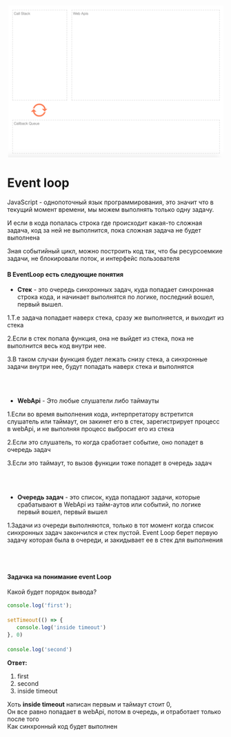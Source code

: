 <a href="http://latentflip.com/loupe/?code=JC5vbignYnV0dG9uJywgJ2NsaWNrJywgZnVuY3Rpb24gb25DbGljaygpIHsKICAgIHNldFRpbWVvdXQoZnVuY3Rpb24gdGltZXIoKSB7CiAgICAgICAgY29uc29sZS5sb2coJ1lvdSBjbGlja2VkIHRoZSBidXR0b24hJyk7ICAgIAogICAgfSwgMjAwMCk7Cn0pOwoKY29uc29sZS5sb2coIkhpISIpOwoKc2V0VGltZW91dChmdW5jdGlvbiB0aW1lb3V0KCkgewogICAgY29uc29sZS5sb2coIkNsaWNrIHRoZSBidXR0b24hIik7Cn0sIDUwMDApOwoKY29uc29sZS5sb2coIldlbGNvbWUgdG8gbG91cGUuIik7!!!PGJ1dHRvbj5DbGljayBtZSE8L2J1dHRvbj4%3D">
  <p align="center" style="text-align:center">
      <img src="./img/illustration.png" alt="illustration" width="500"/>
  </p>
</a>

# Event loop

JavaScript - однопоточный язык программирования, это значит что в текущий момент времени, мы можем выполнять только одну задачу.

И если в кода попалась строка где происходит какая-то сложная задача, код за ней не выполнится, пока сложная задача не будет выполнена

Зная событийный цикл, можно построить код так, что бы ресурсоемкие задачи, не блокировали поток, и интерфейс пользователя


#### В EventLoop есть следующие понятия

* **Стек** - это очередь синхронных задач, куда попадает синхронная строка кода, и начинает выполнятся по логике, последний вошел, первый вышел.

1.Т.е задача попадает наверх стека, сразу же выполняется, и выходит из стека

2.Если в стек попала функция, она не выйдет из стека, пока не выполнится весь код внутри нее.  

3.В таком случаи функция будет лежать снизу стека, а синхронные задачи внутри нее, будут попадать наверх стека и выполнятся

<br>
<br>

* **WebApi** - Это любые слушатели либо таймауты

1.Если во время выполнения кода, интерпретатору встретится слушатель или таймаут, он закинет его в стек, зарегистрирует процесс в webApi, и не выполняя процесс выбросит его из стека

2.Если это слушатель, то когда сработает событие, оно попадет в очередь задач

3.Если это таймаут, то вызов функции тоже попадет в очередь задач

<br>
<br>

* **Очередь задач** - это список, куда попадают задачи, которые срабатывают в WebApi из тайм-аутов или событий, по логике первый вошел, первый вышел

1.Задачи из очереди выполняются, только в тот момент когда список синхронных задач закончился и стек пустой. Event Loop берет первую задачу которая была в очереди, и закидывает ее в стек для выполнения


<br>
<br>

#### Задачка на понимание event Loop

Какой будет порядок вывода?

```javascript
console.log('first');

setTimeout(() => {
   console.log('inside timeout')
}, 0)

console.log('second')
```

**Ответ:**

1. first
2. second
3. inside timeout

Хоть **inside timeout** написан первым и таймаут стоит 0,   
Он все равно попадает в webApi, потом в очередь, и отработает только после того  
Как синхронный код будет выполнен